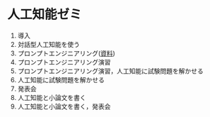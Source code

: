 # 人工知能ゼミ

1. 導入
2. 対話型人工知能を使う
3. プロンプトエンジニアリング([資料](https://www.docswell.com/s/k_fujita/5YWJWD-2024-01-19-233228))
4. プロンプトエンジニアリング演習
5. プロンプトエンジニアリング演習，人工知能に試験問題を解かせる
6. 人工知能に試験問題を解かせる
7. 発表会
8. 人工知能と小論文を書く
9. 人工知能と小論文を書く，発表会
